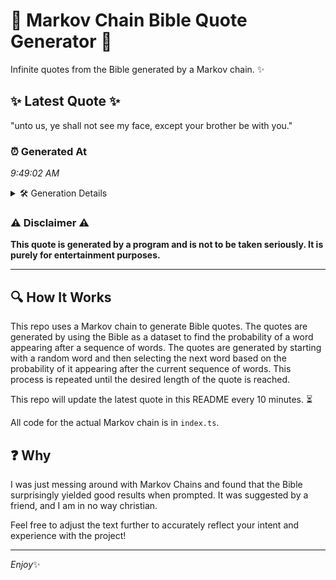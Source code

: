 # 📖 Markov Chain Bible Quote Generator 📖

Infinite quotes from the Bible generated by a Markov chain. ✨

## ✨ Latest Quote ✨
"unto us, ye shall not see my face, except your brother be with you."

### ⏰ Generated At
*9:49:02 AM*

<details>
    <summary>🛠️ Generation Details</summary>
    <p>
        <strong>🌱 Seed:</strong> unto<br>
        <strong>🔄 Iterations:</strong> 13<br>
        <strong>📜 Context History:</strong><br>[ unto ]: us,<br>[ unto, us, ]: ye<br>[ unto, us,, ye ]: shall<br>[ unto, us,, ye, shall ]: not<br>[ unto, us,, ye, shall, not ]: see<br>[ unto, us,, ye, shall, not, see ]: my<br>[ us,, ye, shall, not, see, my ]: face,<br>[ ye, shall, not, see, my, face, ]: except<br>[ shall, not, see, my, face,, except ]: your<br>[ not, see, my, face,, except, your ]: brother<br>[ see, my, face,, except, your, brother ]: be<br>[ my, face,, except, your, brother, be ]: with<br>[ face,, except, your, brother, be, with ]: you.<br>
    </p>
</details>

### ⚠️ Disclaimer ⚠️
**This quote is generated by a program and is not to be taken seriously. It is purely for entertainment purposes.**

---

## 🔍 How It Works

This repo uses a Markov chain to generate Bible quotes. The quotes are generated by using the Bible as a dataset to find the probability of a word appearing after a sequence of words. The quotes are generated by starting with a random word and then selecting the next word based on the probability of it appearing after the current sequence of words. This process is repeated until the desired length of the quote is reached.

This repo will update the latest quote in this README every 10 minutes. ⏳

All code for the actual Markov chain is in `index.ts`.

## ❓ Why

I was just messing around with Markov Chains and found that the Bible surprisingly yielded good results when prompted. 
It was suggested by a friend, and I am in no way christian.

Feel free to adjust the text further to accurately reflect your intent and experience with the project!

---

*Enjoy*✨
